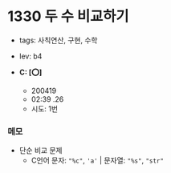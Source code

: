 # 1330 두 수 비교하기
 
 - tags: 사칙연산, 구현, 수학
 - lev: b4

- **C: [:o:]**
  - 200419
  - 02:39 .26
  - 시도: 1번

### 메모
 - 단순 비교 문제
    - C언어 문자: `"%c"`, `'a'`  |  문자열: `"%s"`, `"str"`

